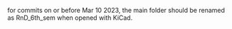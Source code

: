 for commits on or before Mar 10 2023, the main folder should be renamed as RnD_6th_sem when opened with KiCad.
